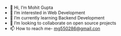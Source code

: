 - 👋 Hi, I’m Mohit Gupta
- 👀 I’m interested in Web Development
- 🌱 I’m currently learning Backend Development
- 💞️ I’m looking to collaborate on open source projects
- 📫 How to reach me- mg550286@gmail.con

<!---
mtg718/mtg718 is a ✨ special ✨ repository because its `README.md` (this file) appears on your GitHub profile.
You can click the Preview link to take a look at your changes.
--->
